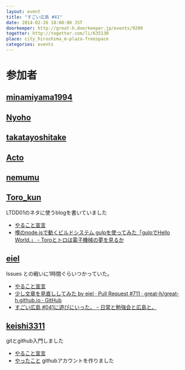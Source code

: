 ```yaml
---
layout: event
title: "すごい広島 #41"
date: 2014-02-26 18:00:00 JST
doorkeeper: http://great-h.doorkeeper.jp/events/9209
togetter: http://togetter.com/li/635130
place: city_hiroshima_m-plaza-freespace
categories: events
---
```


# 参加者


## [minamiyama1994](https://github.com/minamiyama1994)


## [Nyoho](http://nyoho.jp/)


## [takatayoshitake](http://twitter.com/takatayoshitake)


## [Acto](https://github.com/Acto)


## [nemumu](https://github.com/nemumu)


## [Toro_kun](https://twitter.com/Toro_kun)

LTDD01のネタに使うblogを書いていました

* [やること宣言](https://github.com/great-h/great-h.github.io/issues/710)
* [噂のnode.jsで動くビルドシステム gulpを使ってみた「gulpでHello World.」 - Toroとトロは電子機械の夢を見るか](http://106n.net/toro/blog/gulp-try/)


## [eiel](http://eiel.info/)

Issues との戦いに1時間ぐらいつかっていた。

* [やること宣言](https://github.com/great-h/great-h.github.io/issues/703)
* [少し文章を見直ししてみた by eiel · Pull Request #711 · great-h/great-h.github.io · GitHub](https://github.com/great-h/great-h.github.io/pull/711)
* [すごい広島 #041に遊びにいった。 - 日常と勉強会と広島と。](http://eielh-life.tumblr.com/post/77912557008/041)

## [keishi3311](http://github.com/keishi3311)

gitとgithub入門しました

* [やること宣言](https://github.com/great-h/great-h.github.io/issues/707)
* [やったこと](https://github.com/keishi3311) githubアカウントを作りました
